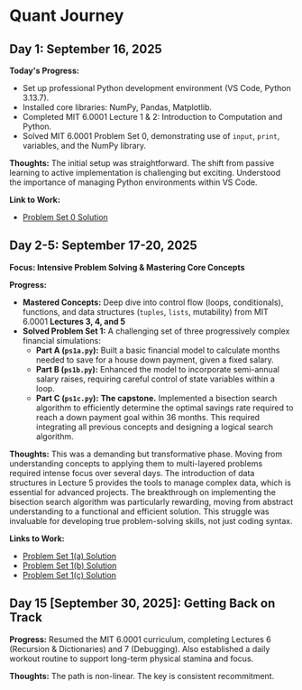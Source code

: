 # Quant Journey

## Day 1: September 16, 2025

**Today's Progress:**
- Set up professional Python development environment (VS Code, Python 3.13.7).
- Installed core libraries: NumPy, Pandas, Matplotlib.
- Completed MIT 6.0001 Lecture 1 & 2: Introduction to Computation and Python.
- Solved MIT 6.0001 Problem Set 0, demonstrating use of `input`, `print`, variables, and the NumPy library.

**Thoughts:** The initial setup was straightforward. The shift from passive learning to active implementation is challenging but exciting. Understood the importance of managing Python environments within VS Code.

**Link to Work:**
- [Problem Set 0 Solution](./ps0.py)

## Day 2-5: September 17-20, 2025

**Focus: Intensive Problem Solving & Mastering Core Concepts**

**Progress:**
- **Mastered Concepts:** Deep dive into control flow (loops, conditionals), functions, and data structures (`tuples`, `lists`, mutability) from MIT 6.0001 **Lectures 3, 4, and 5**
- **Solved Problem Set 1:** A challenging set of three progressively complex financial simulations:
  - **Part A (`ps1a.py`):** Built a basic financial model to calculate months needed to save for a house down payment, given a fixed salary.
  - **Part B (`ps1b.py`):** Enhanced the model to incorporate semi-annual salary raises, requiring careful control of state variables within a loop.
  - **Part C (`ps1c.py`):** **The capstone.** Implemented a bisection search algorithm to efficiently determine the optimal savings rate required to reach a down payment goal within 36 months. This required integrating all previous concepts and designing a logical search algorithm.

**Thoughts:**
This was a demanding but transformative phase. Moving from understanding concepts to applying them to multi-layered problems required intense focus over several days. The introduction of data structures in Lecture 5 provides the tools to manage complex data, which is essential for advanced projects. The breakthrough on implementing the bisection search algorithm was particularly rewarding, moving from abstract understanding to a functional and efficient solution. This struggle was invaluable for developing true problem-solving skills, not just coding syntax. 

**Links to Work:**
- [Problem Set 1(a) Solution](./ps1a.py)
- [Problem Set 1(b) Solution](./ps1b.py)
- [Problem Set 1(c) Solution](./ps1c.py)

## Day 15 [September 30, 2025]: Getting Back on Track

**Progress:** Resumed the MIT 6.0001 curriculum, completing Lectures 6 (Recursion & Dictionaries) and 7 (Debugging). Also established a daily workout routine to support long-term physical stamina and focus.

**Thoughts:** The path is non-linear. The key is consistent recommitment.
